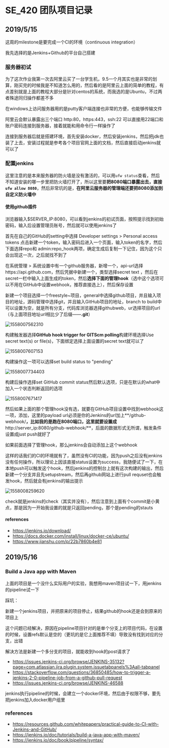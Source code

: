 # SE_420 团队项目记录
## 2019/5/15
这周的milestone是要完成一个CI的环境（continuous integration）

我先选择的是Jenkins+Github的平台自己搭建

### 服务器初试
为了这次作业我第一次去阿里云买了一台学生机，9.5一个月其实也是非常的划算，刚买完的时候我是不知道怎么用的，然后看的是阿里云上面的简单的教程，有点差别就是上面的教程大部分是针对centos的系统，而我选的是Ubuntu，不过两者殊途同归操作都差不多

在windows上访问服务器用的是putty客户端连接也非常的方便，也能够传输文件

阿里云会默认暴露出三个端口 http:80，https:443，ssh:22
可以直接用22端口和账户密码连接到服务器，接着就能和用命令行一样操作了

连接到服务器后就是搭建环境，首先安装docker，然后安装jenkins，然后把jdk也装了上去，安装过程就是参考各个项目官网上面的文档，然后直接启动jenkins就可以了

### 配置jenkins
这里注意的是本来服务器的防火墙是没有激活的，可以用`ufw status`查看，然后不知道安装的哪一步里把防火墙打开了，所以这里要**把8080端口暴露出去，直接`ufw allow 8080`**，然后非常坑的是，**在阿里云服务器的管理端还要把8080添加到自定义防火墙中**

#### 使用github插件

浏览器输入$SERVER_IP:8080，可以看到jenkins的初试页面，按照提示找到初始密码，输入后设置管理员账号，然后就可以使用jenkins了

首先在自己的GitHub的setting中选择 Developer settings > Personal access tokens 点击新建一个token，输入密码后进入一个页面，输入token的名字，然后下面选择repo和 admin:repo_hook两项，确定生成后复制一下记住，因为这个只会出现这一次，之后就找不到了

在系统管理 > 系统设置中有一个github服务器，新增一个，api-url选择https://api.github.com，然后凭据中新建一个，类型选择secret text ，然后在secret一栏中输入上面生成的token，然后**选择下面的管理hook**（选中这个选项可以不用在GitHub中设置webhook，推荐直接选上），然后保存设置

新建一个项目选择一个freestyle~项目，general中选择github项目，并且输入项目的地址，源码管理中选择git，并且输入GitHub项目的地址，branch to build中可以设置为空，就是所有分支，代码库浏览器选择githubweb，ur选择项目的url（与上面项目地址url相比少了后缀——**.git**）

![1558007562310](G:\SE_420\teamwork\img\%5CUsers%5CChuyu%5CAppData%5CRoaming%5CTypora%5Ctypora-user-images%5C1558007562310.png)



构建触发器选择**GitHub hook trigger for GITScm polling**构建环境选择Use secret text(s) or file(s)，下面绑定选择上面设置的secret text就可以了

![1558007607153](G:\SE_420\teamwork\img\%5CUsers%5CChuyu%5CAppData%5CRoaming%5CTypora%5Ctypora-user-images%5C1558007607153.png)

构建操作这一项可以选择set build status  to "pending"

![1558007734403](G:\SE_420\teamwork\img\%5CUsers%5CChuyu%5CAppData%5CRoaming%5CTypora%5Ctypora-user-images%5C1558007734403.png)

构建后操作选择set GitHub commit status然后默认选项，只是在默认的what中加入一个状态判断返回的选项

![1558007671417](G:\SE_420\teamwork\img\%5CUsers%5CChuyu%5CAppData%5CRoaming%5CTypora%5Ctypora-user-images%5C1558007671417.png)

然后如果上面的那个管理hook没有选，就要在GitHub项目设置中找到webhook这一项，添加，这里的payload url必须是你的Jenkins的url加上**/github-webhook/**，比如我的是跑在8080端口，这里就要设置成**http://server_ip:8080/github-webhook/**，后面的数据形式无所谓，触发条件设置成just push就好了

如果前面选择了管理hook，那么jenkins会自动添加上这个webhook

这样的话我们的CI的环境就有了，虽然没有CI的功能，因为push之后没有jenkins没有任何操作，所以理论上因该直接status设置为success，我随便试了一下，在本地push可以触发这个hook，然后jenkins的控制台上就有这次构建的输出，然后新建一个分支并且先setupstream，然后再github网站上进行pull requset也会触发hook，然后就会有jenkins的输出提示

![1558008259620](G:\SE_420\teamwork\img\%5CUsers%5CChuyu%5CAppData%5CRoaming%5CTypora%5Ctypora-user-images%5C1558008259620.png)

check就是jenkins的check（其实并没有），然后注意到上面有个commit是小黄点，那是因为一开始我设置的就是只返回pending，那个是pending的stauts

#### references

* <https://jenkins.io/download/>
* <https://docs.docker.com/install/linux/docker-ce/ubuntu/>
* <https://www.jianshu.com/p/22b7860b4e81>

## 2019/5/16

### Build a Java app with Maven

上面的项目是一个没什么实际用户的实验，我想用maven项目试一下，用jenkins的pipeline试一下

踩坑：

新建一个jenkins项目，并把原来的项目停止，结果github的hook还是会到原来的项目上

这个问题已经解决，原因在pipeline项目针对的是单个分支上的项目代码，在设置的时候，设置refs默认是空的（更坑的是它上面推荐不填）导致没有找到对应的分支，出错

解决方法是新建一个多分支的项目，就能收到hook的post请求了

* <https://issues.jenkins-ci.org/browse/JENKINS-35132?page=com.atlassian.jira.plugin.system.issuetabpanels%3Aall-tabpanel>
* <https://stackoverflow.com/questions/36850485/how-to-trigger-a-jenkins-2-0-pipeline-job-from-a-github-pull-request>
* <https://issues.jenkins-ci.org/browse/JENKINS-46588>

jenkins执行pipeline的时候，会建立一个docker环境，然后由于权限不够，要先把jenkins加入docker用户组里

### references

* <https://resources.github.com/whitepapers/practical-guide-to-CI-with-Jenkins-and-GitHub/>
* <https://jenkins.io/doc/tutorials/build-a-java-app-with-maven/>
* <https://jenkins.io/doc/book/pipeline/syntax/>